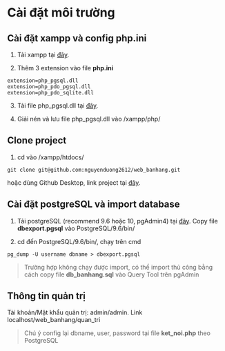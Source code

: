 # Cài đặt môi trường

## Cài đặt xampp và config php.ini
1. Tải xampp tại [đây](https://www.apachefriends.org/index.html).

2. Thêm 3 extension vào file **php.ini**
```
extension=php_pgsql.dll
extension=php_pdo_pgsql.dll
extension=php_pdo_sqlite.dll
```

3. Tải file php_pgsql.dll tại [đây](http://www.dlldownloader.com/php_pgsql-dll/?fbclid=IwAR2fY0K4Xb0dTllX-velUR0glBBWfKTTicmsCsVrYU0VaoiNb5HeIwsmQSg/).

4. Giải nén và lưu file php_pgsql.dll vào /xampp/php/

## Clone project
1. cd vào /xampp/htdocs/
```
git clone git@github.com:nguyenduong2612/web_banhang.git
```
hoặc dùng Github Desktop, link project tại [đây](https://github.com/nguyenduong2612/web_banhang).

## Cài đặt postgreSQL và import database
1. Tải postgreSQL (recommend 9.6 hoặc 10, pgAdmin4) tại [đây](https://www.enterprisedb.com/downloads/postgres-postgresql-downloads).
Copy file **dbexport.pgsql** vào PostgreSQL/9.6/bin/

2. cd đến PostgreSQL/9.6/bin/, chạy trên cmd
```
pg_dump -U username dbname > dbexport.pgsql
```
> Trường hợp không chạy được import, có thể import thủ công bằng cách copy file **db_banhang.sql** vào Query Tool trên pgAdmin

## Thông tin quản trị

Tài khoản/Mật khẩu quản trị: admin/admin. Link localhost/web_banhang/quan_tri
> Chú ý config lại dbname, user, password tại file **ket_noi.php** theo PostgreSQL